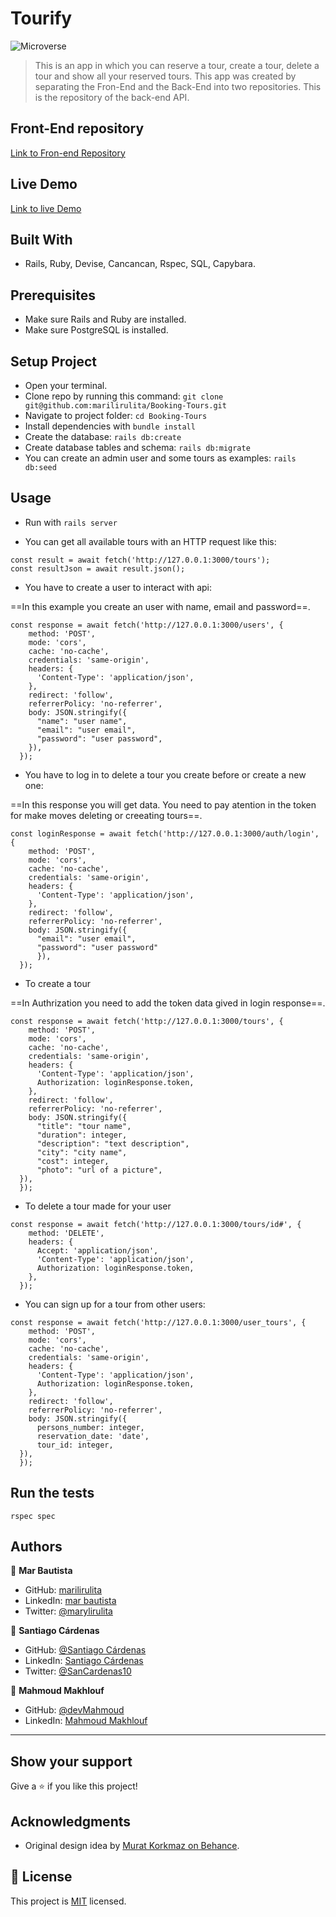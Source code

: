 # Tourify

![Microverse](https://img.shields.io/badge/Microverse-blueviolet)

> This is an app in which you can reserve a tour, create a tour, delete a tour and show all your reserved tours. This app was created by separating the Fron-End and the Back-End into two repositories. This is the repository of the back-end API.

## Front-End repository

[Link to Fron-end Repository](https://github.com/marilirulita/Booking-Tours-Front-End)

## Live Demo

[Link to live Demo](https://tourify-app.netlify.app)

## Built With

- Rails, Ruby, Devise, Cancancan, Rspec, SQL, Capybara.

## Prerequisites

- Make sure Rails and Ruby are installed.
- Make sure PostgreSQL is installed.

## Setup Project

- Open your terminal.
- Clone repo by running this command: `git clone git@github.com:marilirulita/Booking-Tours.git`
- Navigate to project folder: `cd Booking-Tours`
- Install dependencies with `bundle install`
- Create the database: `rails db:create`
- Create database tables and schema: `rails db:migrate`
- You can create an admin user and some tours as examples: `rails db:seed`

## Usage

- Run with `rails server`

- You can get all available tours with an HTTP request like this:

```
const result = await fetch('http://127.0.0.1:3000/tours');
const resultJson = await result.json();
```

- You have to create a user to interact with api:

==In this example you create an user with name, email and password==.
```
const response = await fetch('http://127.0.0.1:3000/users', {
    method: 'POST',
    mode: 'cors',
    cache: 'no-cache',
    credentials: 'same-origin',
    headers: {
      'Content-Type': 'application/json',
    },
    redirect: 'follow',
    referrerPolicy: 'no-referrer',
    body: JSON.stringify({
      "name": "user name",
      "email": "user email",
      "password": "user password",
    }),
  });
```

- You have to log in to delete a tour you create before or create a new one:

==In this response you will get data. You need to pay atention in the token for make moves deleting or creeating tours==.

```
const loginResponse = await fetch('http://127.0.0.1:3000/auth/login', {
    method: 'POST',
    mode: 'cors',
    cache: 'no-cache',
    credentials: 'same-origin',
    headers: {
      'Content-Type': 'application/json',
    },
    redirect: 'follow',
    referrerPolicy: 'no-referrer',
    body: JSON.stringify({
      "email": "user email",
      "password": "user password"
      }),
  });
```

- To create a tour

==In Authrization you need to add the token data gived in login response==.

```
const response = await fetch('http://127.0.0.1:3000/tours', {
    method: 'POST',
    mode: 'cors',
    cache: 'no-cache',
    credentials: 'same-origin',
    headers: {
      'Content-Type': 'application/json',
      Authorization: loginResponse.token,
    },
    redirect: 'follow',
    referrerPolicy: 'no-referrer',
    body: JSON.stringify({
      "title": "tour name",
      "duration": integer,
      "description": "text description",
      "city": "city name",
      "cost": integer,
      "photo": "url of a picture",
  }),
  });
```

- To delete a tour made for your user

```
const response = await fetch('http://127.0.0.1:3000/tours/id#', {
    method: 'DELETE',
    headers: {
      Accept: 'application/json',
      'Content-Type': 'application/json',
      Authorization: loginResponse.token,
    },
  });
```

- You can sign up for a tour from other users:

```
const response = await fetch('http://127.0.0.1:3000/user_tours', {
    method: 'POST',
    mode: 'cors',
    cache: 'no-cache',
    credentials: 'same-origin',
    headers: {
      'Content-Type': 'application/json',
      Authorization: loginResponse.token,
    },
    redirect: 'follow',
    referrerPolicy: 'no-referrer',
    body: JSON.stringify({
      persons_number: integer,
      reservation_date: 'date',
      tour_id: integer,
  }),
  });
```

## Run the tests

`rspec spec`

## Authors

👤 **Mar Bautista**

- GitHub: [marilirulita](https://github.com/marilirulita)
- LinkedIn: [mar bautista](https://www.linkedin.com/in/marbautista/)
- Twitter: [@marylirulita](https://twitter.com/marylirulita)

👤 **Santiago Cárdenas**

- GitHub: [@Santiago Cárdenas](https://github.com/Santiago220991)
- LinkedIn: [Santiago Cárdenas](https://www.linkedin.com/in/alexandersantiagocardenas/)
- Twitter: [@SanCardenas10](https://twitter.com/SanCardenas10)

👤 **Mahmoud Makhlouf**

- GitHub: [@devMahmoud](https://github.com/devMahmoud)
- LinkedIn: [Mahmoud Makhlouf](https://www.linkedin.com/in/mahmoud-abdelkader-makhlouf/)

---

## Show your support

Give a ⭐️ if you like this project!

## Acknowledgments

- Original design idea by [Murat Korkmaz on Behance](https://www.behance.net/gallery/26425031/Vespa-Responsive-Redesign).

## 📝 License

This project is [MIT](./MIT.md) licensed.
